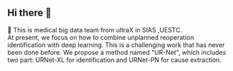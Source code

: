 ## Hi there 👋

<!--

**Here are some ideas to get you started:**

🙋‍♀️ A short introduction - what is your organization all about?
🌈 Contribution guidelines - how can the community get involved?
👩‍💻 Useful resources - where can the community find your docs? Is there anything else the community should know?
🍿 Fun facts - what does your team eat for breakfast?
🧙 Remember, you can do mighty things with the power of [Markdown](https://docs.github.com/github/writing-on-github/getting-started-with-writing-and-formatting-on-github/basic-writing-and-formatting-syntax)
-->

🙋‍ This is medical big data team from ultraX in SIAS ,UESTC.
<br>
At present, we focus on how to combine unplanned reoperation identification with deep learning. This is a challenging work that has never been done before. We propose a method named "UR-Net", which includes two part: URNet-XL for identification and URNet-PN for cause extraction.
